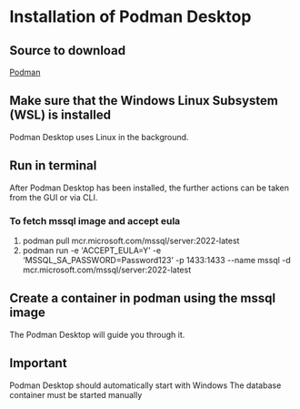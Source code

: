 <!--
@license
Copyright (c) 2025 Rljson

Use of this source code is governed by terms that can be
found in the LICENSE file in the root of this package.
-->

# Installation of Podman Desktop

## Source to download

[Podman](https://podman-desktop.io/downloads)

## Make sure that the Windows Linux Subsystem (WSL) is installed

Podman Desktop uses Linux in the background.

## Run in terminal

After Podman Desktop has been installed, the further actions
can be taken from the GUI or via CLI.

### To fetch mssql image and accept eula

1. podman pull mcr.microsoft.com/mssql/server:2022-latest
2. podman run
   -e 'ACCEPT_EULA=Y’
   -e ‘MSSQL_SA_PASSWORD=Password123’
   -p 1433:1433
   --name mssql
   -d mcr.microsoft.com/mssql/server:2022-latest

## Create a container in podman using the mssql image

The Podman Desktop will guide you through it.

## Important

Podman Desktop should automatically start with Windows
The database container must be started manually
